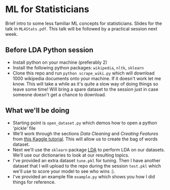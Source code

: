 # ML for Statisticians

Brief intro to some less familiar ML concepts for statisticians. Slides for the talk in `ML4Stats.pdf`. This talk will be followed by a practical session next week.

## Before LDA Python session

- Install python on your machine (preferably 2)
- Install the following python packages: `wikipedia`, `nltk`, `sklearn`
- Clone this repo and run `python scrape_wiki.py` which will download 1000 wikipedia documents onto your machine. If it doesn't work let me know. This will take a while as it's quite a slow way of doing things so leave some time! Will bring a spare dataset to the session just in case someone doesn't get a chance to download.

## What we'll be doing

- Starting point is `open_dataset.py` which demos how to open a python 'pickle' file
- We'll work through the sections *Data Cleaning* and *Creating Features* from [this Kaggle tutorial](https://www.kaggle.com/c/word2vec-nlp-tutorial#part-1-for-beginners-bag-of-words). This will allow us to create the bag of words dataset.
- Next we'll use the `sklearn` package [LDA](http://scikit-learn.org/stable/modules/generated/sklearn.decomposition.LatentDirichletAllocation.html) to perform LDA on our datasets. We'll use our dictionaries to look at our resulting topics.
- I've provided an extra dataset `tune.pkl` for tuning. Then I have another dataset that I will upload to the repo during the session `test.pkl` which we'll use to score your model to see who wins :).
- I've provided an example file `example.py` which shows you how I did things for reference.

